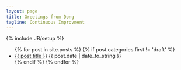 ```yaml
---
layout: page
title: Greetings from Dong
tagline: Continuous Improvment
---
```

{% include JB/setup %}

<ul class="posts">
  {% for post in site.posts %}
  {% if post.categories.first != 'draft' %}
    <li class="post {{post.categories}}">
        <a class="title" href="{{ BASE_PATH }}{{ post.url }}">{{ post.title }}</a>
        <span class="date">{{ post.date | date_to_string }}</span>
    </li>
  {% endif %}
  {% endfor %}
</ul>

